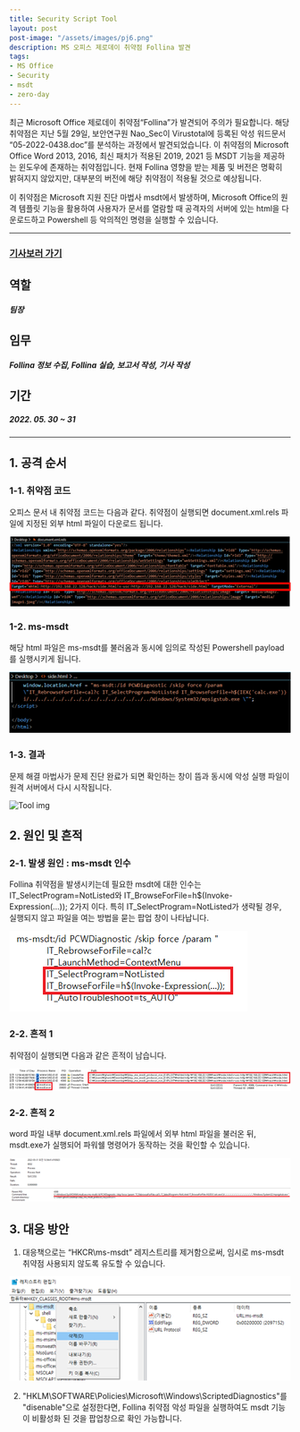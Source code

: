 ```yaml
---
title: Security Script Tool
layout: post
post-image: "/assets/images/pj6.png"
description: MS 오피스 제로데이 취약점 Follina 발견
tags:
- MS Office
- Security
- msdt
- zero-day
---
```


최근 Microsoft Office 제로데이 취약점“Follina”가 발견되어 주의가 필요합니다. 해당 취약점은 지난 5월 29일, 보안연구원 Nao_Sec이 Virustotal에 등록된 악성 워드문서 “05-2022-0438.doc”를 분석하는 과정에서 발견되었습니다. 이 취약점의 Microsoft Office Word 2013, 2016, 최신 패치가 적용된 2019, 2021 등 
MSDT 기능을 제공하는 윈도우에 존재하는 취약점입니다. 현재 Follina 영향을 받는 제품 및 버전은 명확히 밝혀지지 않았지만, 대부분의 버전에 해당 취약점이 적용될 것으로 예상됩니다. 

이 취약점은 Microsoft 지원 진단 마법사 msdt에서 발생하며, Microsoft Office의 원격 템플릿 기능을 활용하여 사용자가 문서를 열람할 때 공격자의 서버에 있는 html을 다운로드하고 Powershell 등 악의적인 명령을 실행할 수 있습니다. 

---
### <a href="https://www.boannews.com/media/view.asp?idx=107186" target="_blank"> 기사보러 가기 </a>



## 역할
##### 팀장


## 임무
##### Follina 정보 수집, Follina 실습, 보고서 작성, 기사 작성


## 기간
##### 2022. 05. 30 ~ 31

---

## 1. 공격 순서
### 1-1. 취약점 코드
오피스 문서 내 취약점 코드는 다음과 같다. 취약점이 실행되면 document.xml.rels 파일에 지정된 외부 html 파일이 다운로드 됩니다. 

![Tool img](/assets/images/pj6-1.png)


### 1-2. ms-msdt
해당 html 파일은 ms-msdt를 불러옴과 동시에 임의로 작성된 Powershell payload를 실행시키게 됩니다.

![Tool img](/assets/images/pj6-2.png)


### 1-3. 결과
문제 해결 마법사가 문제 진단 완료가 되면 확인하는 창이 뜸과 동시에 악성 실행 파일이 원격 서버에서 다시 시작됩니다.

![Tool img](/assets/images/pj5-3.png)




## 2. 원인 및 흔적
### 2-1. 발생 원인 : ms-msdt 인수
Follina 취약점을 발생시키는데 필요한 msdt에 대한 인수는 IT_SelectProgram=NotListed와 IT_BrowseForFile=h$(Invoke-Expression(...)); 2가지 이다. 특히 IT_SelectProgram=NotListed가 생략될 경우, 실행되지 않고 파일을 여는 방법을 묻는 팝업 창이 나타납니다.

![Tool img](/assets/images/pj6-4.png)


### 2-2. 흔적 1
취약점이 실행되면 다음과 같은 흔적이 남습니다. 

![Tool img](/assets/images/pj6-5.png)


### 2-2. 흔적 2
word 파일 내부 document.xml.rels 파일에서 외부 html 파일을 불러온 뒤, msdt.exe가 실행되어 파워쉘 명령어가 동작하는 것을 확인할 수 있습니다.

![Tool img](/assets/images/pj6-6.png)


## 3. 대응 방안
1. 대응책으로는 “HKCR\ms-msdt” 레지스트리를 제거함으로써, 임시로 ms-msdt 취약점 사용되지 않도록 유도할 수 있습니다.

![Tool img](/assets/images/pj6-7.png)

2. "HKLM\SOFTWARE\Policies\Microsoft\Windows\ScriptedDiagnostics"를 "disenable"으로 설정한다면, Follina 취약점 악성 파일을 실행하여도 msdt 기능이 비활성화 된 것을 팝업창으로 확인 가능합니다.


